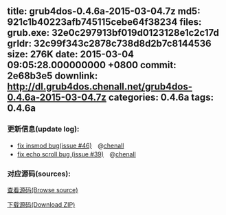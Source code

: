 title: grub4dos-0.4.6a-2015-03-04.7z
md5: 921c1b40223afb745115cebe64f38234
files:
  grub.exe: 32e0c297913bf019d0123128e1c2c17d
  grldr: 32c99f343c2878c738d8d2b7c8144536
size: 276K
date: 2015-03-04 09:05:28.000000000 +0800
commit: 2e68b3e5
downlink: http://dl.grub4dos.chenall.net/grub4dos-0.4.6a-2015-03-04.7z
categories: 0.4.6a
tags: 0.4.6a
---


### 更新信息(update log):
  * [fix insmod bug(issue #46)](https://github.com/chenall/grub4dos/commit/ab9de6eaf283fcf301b7e99f7c42fc986f16fc70)　@[chenall](https://github.com/chenall)
  * [fix echo scroll bug (issue #39)](https://github.com/chenall/grub4dos/commit/2e68b3e58d8673dae71e033a58a528a4c50f9c56)　@[chenall](https://github.com/chenall)

### 对应源码(sources):
  [查看源码(Browse source)](https://github.com/chenall/grub4dos/tree/2e68b3e58d8673dae71e033a58a528a4c50f9c56)

  [下载源码(Download ZIP)](https://github.com/chenall/grub4dos/archive/2e68b3e58d8673dae71e033a58a528a4c50f9c56.zip)
